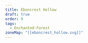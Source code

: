 ```yaml
---
title: Eboncrest Hollow
draft: true
order: 9
tags:
  - Enchanted-Forest
zoneMap: "[[eboncrest_hollow.svg]]"
---
```


